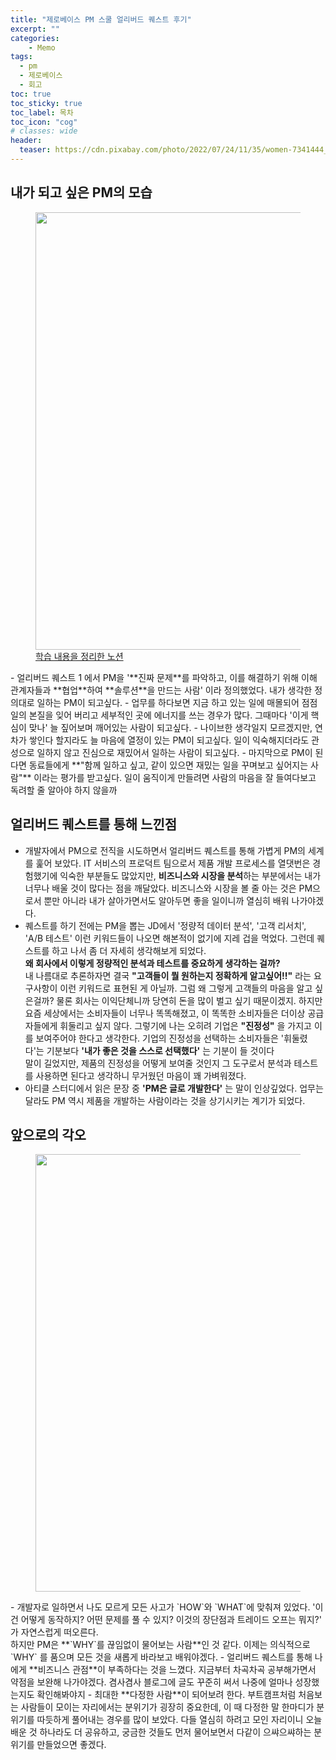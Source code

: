 ```yaml
---
title: "제로베이스 PM 스쿨 얼리버드 퀘스트 후기"
excerpt: ""
categories:
    - Memo 
tags:
  - pm
  - 제로베이스
  - 회고
toc: true
toc_sticky: true
toc_label: 목차
toc_icon: "cog"
# classes: wide
header:
  teaser: https://cdn.pixabay.com/photo/2022/07/24/11/35/women-7341444_1280.jpg
---
```


## 내가 되고 싶은 PM의 모습
<figure>
  <img src='https://github.com/user-attachments/assets/82c52a54-4dda-4793-bd09-386cfb49961e' width='700'>
  <figcaption><a href="https://grey92.notion.site/PM-Log-13f4210c96e380b68c86f9f24667c1c1?pvs=4">학습 내용을 정리한 노션</a></figcaption>
</figure>
- 얼리버드 퀘스트 1 에서 PM을 '**진짜 문제**를 파악하고, 이를 해결하기 위해 이해 관계자들과 **협업**하여 **솔루션**을 만드는 사람' 이라 정의했었다. 내가 생각한 정의대로 일하는 PM이 되고싶다. 
- 업무를 하다보면 지금 하고 있는 일에 매몰되어 점점 일의 본질을 잊어 버리고 세부적인 곳에 에너지를 쓰는 경우가 많다. 그때마다 '이게 핵심이 맞나' 늘 짚어보며 깨어있는 사람이 되고싶다.
- 나이브한 생각일지 모르겠지만, 연차가 쌓인다 할지라도 늘 마음에 열정이 있는 PM이 되고싶다. 일이 익숙해지더라도 관성으로 일하지 않고 진심으로 재밌어서 일하는 사람이 되고싶다. 
- 마지막으로 PM이 된다면 동료들에게 **"함께 일하고 싶고, 같이 있으면 재밌는 일을 꾸며보고 싶어지는 사람"** 이라는 평가를 받고싶다. 일이 움직이게 만들려면 사람의 마음을 잘 들여다보고 독려할 줄 알아야 하지 않을까

## 얼리버드 퀘스트를 통해 느낀점
- 개발자에서 PM으로 전직을 시도하면서 얼리버드 퀘스트를 통해 가볍게 PM의 세계를 훑어 보았다. IT 서비스의 프로덕트 팀으로서 제품 개발 프로세스를 열댓번은 경험했기에 익숙한 부분들도 많았지만, **비즈니스와 시장을 분석**하는 부분에서는 내가 너무나 배울 것이 많다는 점을 깨달았다. 비즈니스와 시장을 볼 줄 아는 것은 PM으로서 뿐만 아니라 내가 살아가면서도 알아두면 좋을 일이니까 열심히 배워 나가야겠다.
- 퀘스트를 하기 전에는 PM을 뽑는 JD에서 '정량적 데이터 분석', '고객 리서치', 'A/B 테스트' 이런 키워드들이 나오면 해본적이 없기에 지레 겁을 먹었다. 그런데 퀘스트를 하고 나서 좀 더 자세히 생각해보게 되었다. <br>
  **왜 회사에서 이렇게 정량적인 분석과 테스트를 중요하게 생각하는 걸까?** <br>
  내 나름대로 추론하자면 결국 **"고객들이 뭘 원하는지 정확하게 알고싶어!!"** 라는 요구사항이 이런 키워드로 표현된 게 아닐까. 그럼 왜 그렇게 고객들의 마음을 알고 싶은걸까? 물론 회사는 이익단체니까 당연히 돈을 많이 벌고 싶기 때문이겠지. 하지만 요즘 세상에서는 소비자들이 너무나 똑똑해졌고, 이 똑똑한 소비자들은 더이상 공급자들에게 휘둘리고 싶지 않다. 그렇기에 나는 오히려 기업은 **"진정성"** 을 가지고 이를 보여주어야 한다고 생각한다. 기업의 진정성을 선택하는 소비자들은 '휘둘렸다'는 기분보다 **'내가 좋은 것을 스스로 선택했다'** 는 기분이 들 것이다 <br>
  말이 길었지만, 제품의 진정성을 어떻게 보여줄 것인지 그 도구로서 분석과 테스트를 사용하면 된다고 생각하니 무거웠던 마음이 꽤 가벼워졌다. 
- 아티클 스터디에서 읽은 문장 중 **'PM은 글로 개발한다'** 는 말이 인상깊었다. 업무는 달라도 PM 역시 제품을 개발하는 사람이라는 것을 상기시키는 계기가 되었다. 

## 앞으로의 각오
<figure>
  <img src='https://cdn.pixabay.com/photo/2022/07/24/11/35/women-7341444_1280.jpg' width='700'>
</figure>
- 개발자로 일하면서 나도 모르게 모든 사고가 `HOW`와 `WHAT`에 맞춰져 있었다. '이건 어떻게 동작하지? 어떤 문제를 풀 수 있지? 이것의 장단점과 트레이드 오프는 뭐지?' 가 자연스럽게 떠오른다. <br>
  하지만 PM은 **`WHY`를 끊임없이 물어보는 사람**인 것 같다. 이제는 의식적으로 `WHY` 를 품으며 모든 것을 새롭게 바라보고 배워야겠다. 
- 얼리버드 퀘스트를 통해 나에게 **비즈니스 관점**이 부족하다는 것을 느꼈다. 지금부터 차곡차곡 공부해가면서 약점을 보완해 나가야겠다. 겸사겸사 블로그에 글도 꾸준히 써서 나중에 얼마나 성장했는지도 확인해봐야지
- 최대한 **다정한 사람**이 되어보려 한다. 부트캠프처럼 처음보는 사람들이 모이는 자리에서는 분위기가 굉장히 중요한데, 이 때 다정한 말 한마디가 분위기를 따듯하게 풀어내는 경우를 많이 보았다. 다들 열심히 하려고 모인 자리이니 오늘 배운 것 하나라도 더 공유하고, 궁금한 것들도 먼저 물어보면서 다같이 으쌰으쌰하는 분위기를 만들었으면 좋겠다.